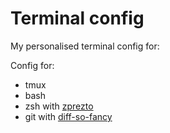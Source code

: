 # Terminal config

My personalised terminal config for:

Config for:

* tmux
* bash
* zsh with [zprezto](https://github.com/sorin-ionescu/prezto)
* git with [diff-so-fancy](https://github.com/so-fancy/diff-so-fancy)

